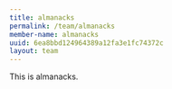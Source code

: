 ```yaml
---
title: almanacks
permalink: /team/almanacks
member-name: almanacks
uuid: 6ea8bbd124964389a12fa3e1fc74372c
layout: team
---
```


This is almanacks. 
